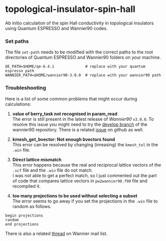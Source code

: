 # topological-insulator-spin-hall
Ab initio calculation of the spin Hall conductivity in topological insulators using Quantum ESPRESSO and Wannier90 codes.

### Set paths
The file `set-path` needs to be modified with the correct paths to the root directories of Quantum ESPRESSO and Wannier90 folders on your machine.
```shell 
QE_PATH=$HOME/qe-6.4.1              # replace with your quantum espresso path
WANNIER_PATH=$HOME/wannier90-3.0.0  # replace with your wannier90 path 
```

### Troubleshooting
Here is a list of some common problems that might occur during calculations: 

1. **value of berry_task not recognised in param_read**  
The error is still present in the latest release of *Wannier90* `v3.0.0`. 
To resolve this issue you might need to try the [develop branch](https://github.com/wannier-developers/wannier90/archive/develop.zip) of the wannier90 repository. 
There is a related [issue](https://github.com/wannier-developers/wannier90/issues/286) on github as well. 

2. **kmesh_get_bvector: Not enough bvectors found**  
This error can be resolved by changing (inreasing) the `kmesh_tol` in the `.win` file. 

3. **Direct lattice mismatch**  
This error happens because the real and reciprocal lattice vectors of the `.scf` file and the `.win` file do not match.  
I was not able to get a perfect match, so I just commented out the part of code that compares lattice vectors in `pw2wannier90.f90` file and recompiled it.

4. **too many projections to be used without selecting a subset**  
The error seems to go away if you set the projections in the `.win` file to random as follows. 
```
begin projections
random
end projections
```
There is also a related [thread](http://www.democritos.it/pipermail/wannier/2007-May/000067.html) on Wannier mail list. 
